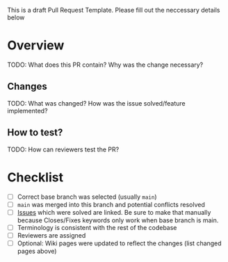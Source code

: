 This is a draft Pull Request Template. Please fill out the neccessary details below

# Overview
TODO: What does this PR contain? Why was the change necessary?

## Changes
TODO: What was changed? How was the issue solved/feature implemented?

## How to test?
TODO: How can reviewers test the PR?

# Checklist
- [ ] Correct base branch was selected (usually `main`)
- [ ] `main` was merged into this branch and potential conflicts resolved
- [ ] [Issues](https://github.com/TUMFARSynchrony/SynthARium-installer-launcher/issues) which were solved are linked. Be sure to make that manually because Closes/Fixes keywords only work when base branch is main.
- [ ] Terminology is consistent with the rest of the codebase
- [ ] Reviewers are assigned
- [ ] Optional: Wiki pages were updated to reflect the changes (list changed pages above)
